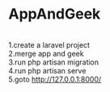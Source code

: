 # AppAndGeek

<br />1.create a laravel project
<br />2.merge app and geek
<br />3.run php artisan migration
<br />4.run php artisan serve
<br />5.goto http://127.0.0.1:8000/
